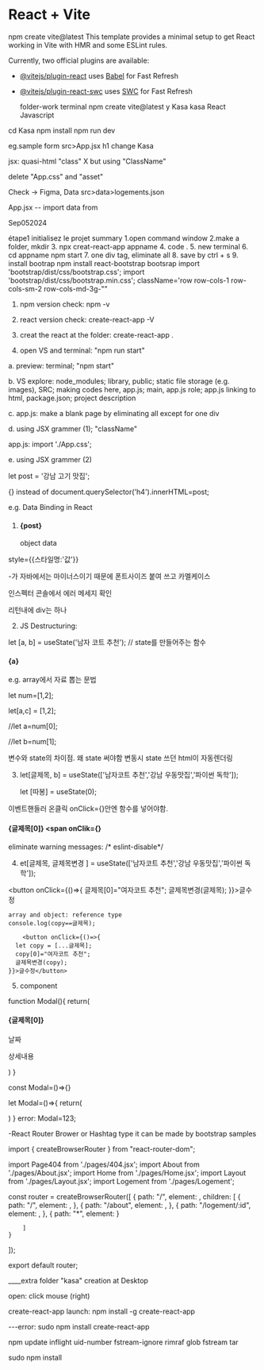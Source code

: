 # React + Vite
npm create vite@latest
This template provides a minimal setup to get React working in Vite with HMR and some ESLint rules.

Currently, two official plugins are available:

- [@vitejs/plugin-react](https://github.com/vitejs/vite-plugin-react/blob/main/packages/plugin-react/README.md) uses [Babel](https://babeljs.io/) for Fast Refresh
- [@vitejs/plugin-react-swc](https://github.com/vitejs/vite-plugin-react-swc) uses [SWC](https://swc.rs/) for Fast Refresh

  folder-work
  terminal npm create vite@latest
  y
  Kasa
  kasa
  React
  Javascript
  
cd Kasa
npm install
npm run dev

eg.sample form src>App.jsx  h1 change Kasa

jsx: quasi-html  "class" X but using "ClassName"

delete "App.css" and "asset" 

Check -> Figma, Data
src>data>logements.json

App.jsx -- import data from 

Sep052024

étape1 initialisez le projet
summary
1.open command window
2.make a folder, mkdir
3. npx creat-react-app appname
4. code .
5. new terminal
6. cd appname    npm start
7. one div tag, eliminate all
8. save by ctrl + s
9. install bootrap
npm install react-bootstrap bootsrap
import 'bootstrap/dist/css/bootstrap.css';
import 'bootstrap/dist/css/bootstrap.min.css';
className='row row-cols-1 row-cols-sm-2 row-cols-md-3g-""

1. npm version check: npm -v

2. react version check: create-react-app -V

3. creat the react at the folder: create-react-app .

4. open VS and terminal: "npm run start"

a. preview: terminal; "npm start"

b. VS explore: node_modules; library, public; static file storage (e.g. images), SRC; making codes here, app.js; main, app.js role; app.js linking to html, package.json; project description 

c. app.js: make a blank page by eliminating all except for one div

d. using JSX grammer (1); "className"

app.js: import './App.css';

e.  using JSX grammer (2)

  let post = '강남 고기 맛집';
  
{} instead of document.querySelector('h4').innerHTML=post;

e.g. Data Binding in React

1. <h4 style={{color:'red', fontSize : '16px'}} id={post}>{post}</h4>   object data

style={{스타일명:'값'}}

-가 자바에서는 마이너스이기 때문에 폰트사이즈 붙여 쓰고 카멜케이스

인스펙터 콘솔에서 에러 메세지 확인

리턴내에 div는 하나

2. JS Destructuring:

let [a, b] = useState('남자 코트 추천'); // state를 만들어주는 함수

 <h4> {a}</h4>

 e.g. array에서 자료 뽑는 문법

 let num=[1,2];

 let[a,c] = [1,2];
 
 //let a=num[0];
 
  //let b=num[1];
 
변수와 state의 차이점. 왜 state 써야함
변동시 state 쓰던 html이 자동렌더링

3. let[글제목, b] = useState(['남자코트 추천','강남 우동맛집','파이썬 독학']);

   let [따봉] = useState(0);

이벤트핸들러 온클릭 onClick={}안엔 함수를 넣어야함. <h4>{글제목[0]} <span onClik={}</h4>

eliminate warning messages: /* eslint-disable*/

4. et[글제목, 글제목변경 ] = useState(['남자코트 추천','강남 우동맛집','파이썬 독학']);

  <button onClick={()=>{
      글제목[0]="여자코트 추천";
      글제목변경(글제목);
    }}>글수정</button>

    array and object: reference type 
    console.log(copy==글제목);

        <button onClick={()=>{
      let copy = [...글제목];
      copy[0]="여자코트 추천";
      글제목변경(copy);
    }}>글수정</button>

 5. component
<Modal></Modal>

function Modal(){
return(
<div className="modal">
  <h4>{글제목[0]}</h4>
  <p>날짜</p>
  <p>상세내용</p>
</div>
)
 }

 const Modal=()=>{}

 let Modal=()=>{
 return(
 <div></div>
 )
 }
 error: Modal=123;

 -React Router
 Brower or Hashtag type
it can be made by bootstrap samples

 import {
    createBrowserRouter
} from "react-router-dom";

import Page404 from './pages/404.jsx';
import About from './pages/About.jsx';
import Home from './pages/Home.jsx';
import Layout from './pages/Layout.jsx';
import Logement from './pages/Logement';

const router = createBrowserRouter([
    {
        path: "/",
        element: <Layout />,
        children: [
            {
                path: "/",
                element: <Home />,
            },
            {
                path: "/about",
                element: <About />,
            },
            {
                path: "/logement/:id",
                element: <Logement />,
            }, {
                path: "*",
                element: <Page404 />
            }

        ]
    }
]);

export default router;
    

____extra
folder "kasa" creation at Desktop

 open: click mouse (right)

create-react-app launch: npm install -g create-react-app

---error: sudo npm install create-react-app

npm update inflight uid-number fstream-ignore rimraf glob fstream tar

sudo npm install



